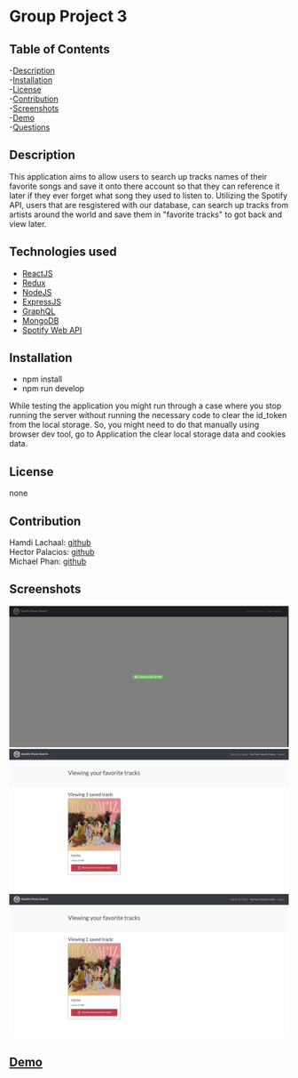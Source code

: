 # Group Project 3

## Table of Contents
-[Description](#description)<br/>
-[Installation](#installation)<br/>
-[License](#license)<br/>
-[Contribution](#contribution)<br/>
-[Screenshots](#screenshots)<br/>
-[Demo](#demo)<br/>
-[Questions](#questions)<br/>
    
## Description    

This application aims to allow users to search up tracks names of their favorite songs and save it onto there account so that they can reference it later if they ever forget what song they used to listen to. Utilizing the Spotify API, users that are resgistered with our database, can search up tracks from artists around the world and save them in "favorite tracks" to got back and view later. 

## Technologies used
- [ReactJS](https://reactjs.org/docs/getting-started.html)
- [Redux](https://redux.js.org/introduction/getting-started)
- [NodeJS](https://nodejs.org/en/docs/)
- [ExpressJS](https://expressjs.com/en/starter/basic-routing.html)
- [GraphQL](https://graphql.org/learn/schema/)
- [MongoDB](https://www.mongodb.com/)
- [Spotify Web API](https://developer.spotify.com/documentation/web-api/reference/)

## Installation
- npm install
- npm run develop

While testing the application you might run through a case where you stop running the server without running the necessary code to clear the id_token from the local storage. So, you might need to do that manually using browser dev tool, go to Application the clear local storage data and cookies data.

## License
none
    
## Contribution
Hamdi Lachaal: [github](https://github.com/hlachaal)<br/>
Hector Palacios: [github](https://github.com/Paquito81)<br/>
Michael Phan: [github](https://github.com/michaelphan35)<br/>

## Screenshots
![Login Prompt](./media/spotify-authorization.jpg)
![App on ttartup](./media/saved-tracks.JPG)
![Image of song being saved on favorites](./media/saved-tracks.JPG)

## [Demo](https://aqueous-bayou-14461.herokuapp.com/)

